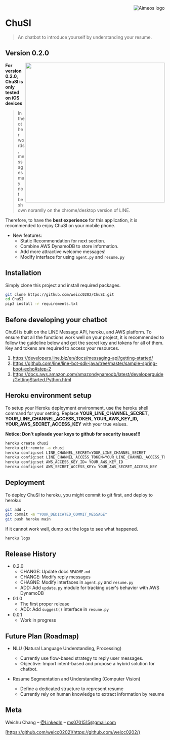 <a href="https://github.com/weicc0202/">
    <img src="https://i.imgur.com/gTDvWf5.png" alt="Aimeos logo" title="Aimeos" align="right"/>
</a>

ChuSI
===================================

> An chatbot to introduce yourself by understanding your resume.

## Version 0.2.0
<img align="right" src="https://imgur.com/Jr8YwzM.gif?row=true" height="440">

**For version 0.2.0, ChuSI is only tested on iOS devices**
> In the other words, messages may not be shown noramlly on the chrome/desktop version of LINE.

Therefore, to have the **best experience** for this application, it is recommended to enjoy ChuSI on your mobile phone.

- New features:
	- Static Recommendation for next section.
	- Combine AWS DynamoDB to store information.
	- Add more attractive welcome messages!
	- Modify interface for using `agent.py` and `resume.py`

## Installation
Simply clone this project and install required packages.

```sh
git clone https://github.com/weicc0202/ChuSI.git
cd ChuSI
pip3 install -r requirements.txt
```

## Before developing your chatbot
ChuSI is built on the LINE Message API, heroku, and AWS platform. To ensure that all the functions work well on your project, it is recommended to follow the guideline below and got the secret key and tokens for all of them. Key and tokens are required to access your resources.

1. https://developers.line.biz/en/docs/messaging-api/getting-started/
2. https://github.com/line/line-bot-sdk-java/tree/master/sample-spring-boot-echo#step-2
3. https://docs.aws.amazon.com/amazondynamodb/latest/developerguide/GettingStarted.Python.html


## Heroku environment setup
To setup your Heroku deployment environment, use the heroku shell command for your setting. Replace **YOUR_LINE_CHANNEL_SECRET, YOUR_LINE_CHANNEL_ACCESS_TOKEN, YOUR_AWS_KEY_ID, YOUR_AWS_SECRET_ACCESS_KEY** with your true values.

**Notice: Don't uploade your keys to github for security issues!!!**

```sh
heroku create chusi
heroku git:remote -a chusi
heroku config:set LINE_CHANNEL_SECRET=YOUR_LINE_CHANNEL_SECRET
heroku config:set LINE_CHANNEL_ACCESS_TOKEN=YOUR_LINE_CHANNEL_ACCESS_TOKEN
heroku config:set AWS_ACCESS_KEY_ID= YOUR_AWS_KEY_ID
heroku config:set AWS_SECRET_ACCESS_KEY= YOUR_AWS_SECRET_ACCESS_KEY
```

## Deployment
To deploy ChuSI to heroku, you might commit to git first, and deploy to heroku:
```sh
git add .
git commit -m "YOUR_DEDICATED_COMMIT_MESSAGE"
git push heroku main
```

If it cannot work well, dump out the logs to see what happened.
```sh
heroku logs
```

## Release History
* 0.2.0
    * CHANGE: Update docs `README.md`
    * CHANGE: Modify reply messages
    * CHAGNE: Modify interfaces in `agent.py` and `resume.py`
    * ADD: Add `update.py` module for tracking user's behavior with AWS DynamoDB
* 0.1.0
    * The first proper release
    * ADD: Add `suggest()` interface in `resume.py`
* 0.0.1
    * Work in progress

## Future Plan (Roadmap)
* NLU (Natural Language Understanding, Processing)
    * Currently use flow-based strategy to reply user messages.
    * Objective: Import intent-based and propose a hybrid solution for chatbot.

* Resume Segmentation and Understanding (Computer Vision)
    * Define a dedicated structure to represent resume
    * Currently rely on human knowledge to extract information by resume


## Meta

Weichu Chang – [@LinkedIn](https://www.linkedin.com/in/wei-chu-chang-9326b1129/) – ms0701515@gmail.com

<!-- Distributed under the XYZ license. See ``LICENSE`` for more information. -->

[https://github.com/weicc0202](https://github.com/weicc0202/)


<!-- ## Contributing

1. Fork it (<https://github.com/yourname/yourproject/fork>)
2. Create your feature branch (`git checkout -b feature/fooBar`)
3. Commit your changes (`git commit -am 'Add some fooBar'`)
4. Push to the branch (`git push origin feature/fooBar`)
5. Create a new Pull Request -->

<!-- Markdown link & img dfn's -->
[npm-image]: https://img.shields.io/npm/v/datadog-metrics.svg?style=flat-square
[npm-url]: https://npmjs.org/package/datadog-metrics
[npm-downloads]: https://img.shields.io/npm/dm/datadog-metrics.svg?style=flat-square
[travis-image]: https://img.shields.io/travis/dbader/node-datadog-metrics/master.svg?style=flat-square
[travis-url]: https://travis-ci.org/dbader/node-datadog-metrics
[wiki]: https://github.com/yourname/yourproject/wiki
